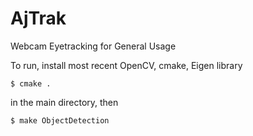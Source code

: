 # AjTrak
Webcam Eyetracking for General Usage

To run, install most recent OpenCV, cmake, Eigen library

	$ cmake .

in the main directory, then

	$ make ObjectDetection

